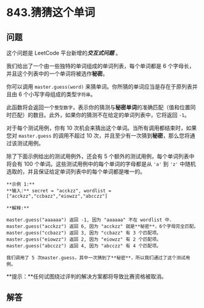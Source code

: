# 843.猜猜这个单词

## 问题

这个问题是 LeetCode 平台新增的***交互式问题*** 。

我们给出了一个由一些独特的单词组成的单词列表，每个单词都是 6 个字母长，并且这个列表中的一个单词将被选作**秘密**。

你可以调用 `master.guess(word)` 来猜单词。你所猜的单词应当是存在于原列表并且由 6 个小写字母组成的类型`字符串`。

此函数将会返回一个`整型数字`，表示你的猜测与**秘密单词**的准确匹配（值和位置同时匹配）的数目。此外，如果你的猜测不在给定的单词列表中，它将返回 `-1`。

对于每个测试用例，你有 10 次机会来猜出这个单词。当所有调用都结束时，如果您对 `master.guess` 的调用不超过 10 次，并且至少有一次猜到**秘密**，那么您将通过该测试用例。

除了下面示例给出的测试用例外，还会有 5 个额外的测试用例，每个单词列表中将会有 100 个单词。这些测试用例中的每个单词的字母都是从 `'a'` 到 `'z'` 中随机选取的，并且保证给定单词列表中的每个单词都是唯一的。

```
**示例 1:**
**输入:** secret = "acckzz", wordlist = ["acckzz","ccbazz","eiowzz","abcczz"]

**解释:**

master.guess("aaaaaa") 返回 -1, 因为 "aaaaaa" 不在 wordlist 中.
master.guess("acckzz") 返回 6, 因为 "acckzz" 就是**秘密**，6个字母完全匹配。
master.guess("ccbazz") 返回 3, 因为 "ccbazz" 有 3 个匹配项。
master.guess("eiowzz") 返回 2, 因为 "eiowzz" 有 2 个匹配项。
master.guess("abcczz") 返回 4, 因为 "abcczz" 有 4 个匹配项。

我们调用了 5 次master.guess，其中一次猜到了**秘密**，所以我们通过了这个测试用例。

```

**提示：**任何试图绕过评判的解决方案都将导致比赛资格被取消。



## 解答

